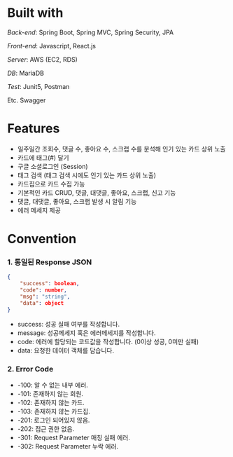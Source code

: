 
# Built with

*Back-end*:     Spring Boot, Spring MVC, Spring Security, JPA

*Front-end*:    Javascript, React.js

*Server*:       AWS  (EC2, RDS)

*DB*:            MariaDB

*Test*:              Junit5, Postman

Etc.               Swagger

# Features

- 일주일간 조회수, 댓글 수, 좋아요 수, 스크랩 수를 분석해 인기 있는 카드 상위 노출
- 카드에 태그(#) 달기
- 구글 소셜로그인 (Session)
- 태그 검색 (태그 검색 시에도 인기 있는 카드 상위 노출)
- 카드집으로 카드 수집 가능
- 기본적인 카드 CRUD, 댓글, 대댓글, 좋아요, 스크랩, 신고 기능
- 댓글, 대댓글, 좋아요, 스크랩 발생 시 알림 기능
- 에러 메세지 제공

# Convention

### 1. 통일된 Response JSON

```json
{
    "success": boolean,
    "code": number,
    "msg": "string",
    "data": object
}
```

- success: 성공 실패 여부를 작성합니다.
- message: 성공메세지 혹은 에러메세지를 작성합니다.
- code: 에러에 할당되는 코드값을 작성합니다. (0이상 성공, 0미만 실패)
- data: 요청한 데이터 객체를 담습니다.

### 2. Error Code

- -100: 알 수 없는 내부 에러.
- -101: 존재하지 않는 회원.
- -102: 존재하지 않는 카드.
- -103: 존재하지 않는 카드집.
- -201: 로그인 되어있지 않음.
- -202: 접근 권한 없음.
- -301: Request Parameter 매칭 실패 에러.
- -302: Request Parameter 누락 에러.

